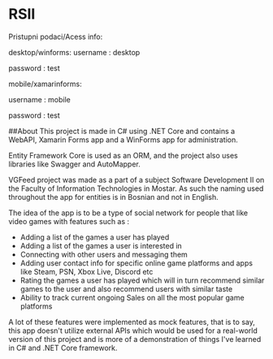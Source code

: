 # RSII
Pristupni podaci/Acess info:

desktop/winforms:
username : desktop

password : test

mobile/xamarinforms:

username : mobile

password : test

##About
This project is made in C# using .NET Core and contains a WebAPI, Xamarin Forms app and a WinForms app for administration.

Entity Framework Core is used as an ORM, and the project also uses libraries like Swagger and AutoMapper.

VGFeed project was made as a part of a subject Software Development II on the Faculty of Information Technologies in Mostar. As such the naming used throughout the app for entities is in Bosnian and not in English.

The idea of the app is to be a type of social network for people that like video games with features such as :
- Adding a list of the games a user has played
- Adding a list of the games a user is interested in
- Connecting with other users and messaging them
- Adding user contact info for specific online game platforms and apps like Steam, PSN, Xbox Live, Discord etc
- Rating the games a user has played which will in turn recommend similar games to the user and also recommend users with similar taste
- Ability to track current ongoing Sales on all the most popular game platforms

A lot of these features were implemented as mock features, that is to say, this app doesn't utilize external APIs which would be used for a real-world version of this project and is more of a demonstration of things I've learned in C# and .NET Core framework.
